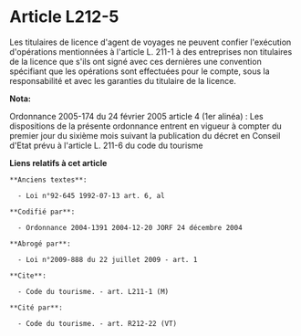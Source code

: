 # Article L212-5

Les titulaires de licence d'agent de voyages ne peuvent confier l'exécution d'opérations mentionnées à l'article L. 211-1 à
des entreprises non titulaires de la licence que s'ils ont signé avec ces dernières une convention spécifiant que les
opérations sont effectuées pour le compte, sous la responsabilité et avec les garanties du titulaire de la licence.

**Nota:**

Ordonnance 2005-174 du 24 février 2005 article 4 (1er alinéa) : Les dispositions de la présente ordonnance entrent en vigueur
à compter du premier jour du sixième mois suivant la publication du décret en Conseil d'Etat prévu à l'article L. 211-6 du
code du tourisme

**Liens relatifs à cet article**

	**Anciens textes**:

	  - Loi n°92-645 1992-07-13 art. 6, al

	**Codifié par**:

	  - Ordonnance 2004-1391 2004-12-20 JORF 24 décembre 2004

	**Abrogé par**:

	  - Loi n°2009-888 du 22 juillet 2009 - art. 1

	**Cite**:

	  - Code du tourisme. - art. L211-1 (M)

	**Cité par**:

	  - Code du tourisme. - art. R212-22 (VT)
